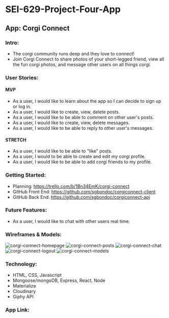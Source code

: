 # SEI-629-Project-Four-App

## App: Corgi Connect

### Intro:
- The corgi community runs deep and they love to connect!
- Join Corgi Connect to share photos of your short-legged friend, view all the fun corgi photos, and message other users on all things corgi. 

### User Stories:

#### MVP
- As a user, I would like to learn about the app so I can decide to sign up or log in.
- As a user, I would like to create, view, delete posts.
- As a user, I would like to be able to comment on other user's posts.
- As a user, I would like to create, view, delete messages.
- As a user, I would like to be able to reply to other user's messages.

#### STRETCH 
- As a user, I would like to be able to "like" posts.
- As a user, I would to be able to create and edit my corgi profile.
- As a user, I would like to be able to add corgi friends to my profile.
    
### Getting Started:
- Planning: https://trello.com/b/1Bn34EmK/corgi-connect
- GitHub Front End: https://github.com/sgbondoc/corgiconnect-client
- GitHub Back End: https://github.com/sgbondoc/corgiconnect-api

### Future Features:
- As a user, I would like to chat with other users real time.

### Wireframes & Models:
![corgi-connect-homepage](https://user-images.githubusercontent.com/66690581/93749762-514beb80-fbaf-11ea-89f1-04bef89dae61.png)
![corgi-connect-posts](https://user-images.githubusercontent.com/66690581/93749769-527d1880-fbaf-11ea-964e-367a13fbaa21.png)
![corgi-connect-chat](https://user-images.githubusercontent.com/66690581/93749760-50b35500-fbaf-11ea-867e-1595e7669ebf.png)
![corgi-connect-logout](https://user-images.githubusercontent.com/66690581/93749765-514beb80-fbaf-11ea-8ab2-c1a96159b5ce.png)
![corgi-connect-models](https://user-images.githubusercontent.com/66690581/93749767-51e48200-fbaf-11ea-8c35-d1b9d1f0b673.png)

### Technology:
- HTML, CSS, Javascript
- Mongoose/mongoDB, Express, React, Node
- Materialize
- Cloudinary
- Giphy API

### App Link: 
